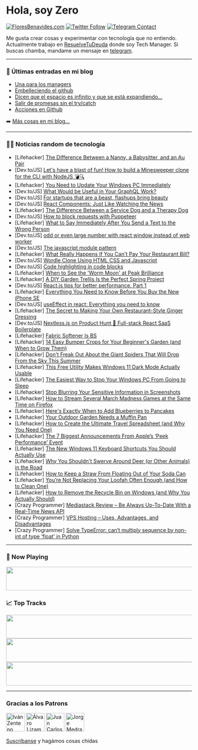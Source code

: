 # Hola, soy Zero

[![FloresBenavides.com](https://img.shields.io/website?down_message=oops&label=MiBlog&style=for-the-badge&up_message=online&url=https%3A%2F%2Ffloresbenavides.com)](https://floresbenavides.com) [![Twitter Follow](https://img.shields.io/twitter/follow/ZeroDragon?color=%231DA1F2&label=Follow&logo=twitter&logoColor=ffffff&style=for-the-badge)](https://twitter.com/zerodragon) [![Telegram Contact](https://img.shields.io/badge/escr%C3%ADbeme-ZeroDragon-%2326A5E4?style=for-the-badge&logo=telegram)](https://t.me/zerodragon)

Me gusta crear cosas y experimentar con tecnología que no entiendo.
Actualmente trabajo en [ResuelveTuDeuda](http://github.com/resuelve) donde soy Tech Manager.
Si buscas chamba, mandame un mensaje en [telegram](https://t.me/zerodragon).

---

### 📕 Últimas entradas en mi blog
<!-- BLOG-POST-LIST:START -->
- [Una para los managers](https://floresbenavides.com/una-para-los-managers/)
- [Embelleciendo el github](https://floresbenavides.com/embelleciendo-el-github/)
- [Dicen que el espacio es infinito y que se está expandiendo…](https://floresbenavides.com/dicen-que-el-espacio-es-infinito-y-que-se-esta-expandiendo/)
- [Salir de promesas sin el try/catch](https://floresbenavides.com/salir-de-promesas-sin-el-try-catch/)
- [Acciones en Github](https://floresbenavides.com/acciones-en-github/)
<!-- BLOG-POST-LIST:END -->

➡️ [Más cosas en mi blog...](https://floresbenavides.com)

---

### 👨‍💻 Noticias random de tecnología
<!-- TECH-POSTS:START -->
- [Lifehacker] [The Difference Between a Nanny, a Babysitter, and an Au Pair](https://lifehacker.com/the-difference-between-a-nanny-a-babysitter-and-an-au-1848628976)
- [Dev.to/JS] [Let&#39;s have a blast of fun! How to build a Minesweeper clone for the CLI with NodeJS 💣🔍](https://dev.to/thormeier/lets-have-a-blast-of-fun-build-a-minesweeper-clone-for-the-cli-1o5)
- [Lifehacker] [You Need to Update Your Windows PC Immediately](https://lifehacker.com/you-need-to-update-your-windows-pc-immediately-1848630370)
- [Dev.to/JS] [What Would be Useful in Your GraphQL Work?](https://dev.to/adron/what-would-be-useful-in-your-graphql-work-2pjc)
- [Dev.to/JS] [For startups that are a beast, flashups bring beauty](https://dev.to/richkurtzman/for-startups-that-are-a-beast-flashups-bring-beauty-7je)
- [Dev.to/JS] [React Components: Just Like Watching the News](https://dev.to/slj2222/react-components-just-like-watching-the-news-20nj)
- [Lifehacker] [The Difference Between a Service Dog and a Therapy Dog](https://lifehacker.com/the-difference-between-a-service-dog-and-a-therapy-dog-1848627962)
- [Dev.to/JS] [How to block requests with Puppeteer](https://dev.to/krasun/how-to-block-requests-with-puppeteer-3584)
- [Lifehacker] [What to Say Immediately After You Send a Text to the Wrong Person](https://lifehacker.com/what-to-say-immediately-after-you-send-a-text-to-the-wr-1848629020)
- [Dev.to/JS] [odd or even large number with react window instead of web worker](https://dev.to/sababg/odd-or-even-large-number-in-a-very-short-time-with-react-window-npj)
- [Dev.to/JS] [The javascript module pattern](https://dev.to/quality_pre/the-javascript-module-pattern-3h77)
- [Lifehacker] [What Really Happens If You Can&#39;t Pay Your Restaurant Bill?](https://lifehacker.com/what-really-happens-if-you-cant-pay-your-restaurant-bil-1848629366)
- [Dev.to/JS] [Wordle Clone Using HTML CSS and Javascript](https://dev.to/sameer8saini/wordle-clone-using-html-css-and-javascript-26e4)
- [Dev.to/JS] [Code highlighting in code blocks](https://dev.to/stuartcreed/code-snippet-package-highlightjs-22pf)
- [Lifehacker] [When to See the &#39;Worm Moon&#39; at Peak Brilliance](https://lifehacker.com/when-to-see-the-worm-moon-at-peak-brilliance-1848629005)
- [Lifehacker] [A DIY Garden Trellis Is the Perfect Spring Project](https://lifehacker.com/a-diy-garden-trellis-is-the-perfect-spring-project-1848628042)
- [Dev.to/JS] [React.js tips for better performance. Part 1](https://dev.to/raaj/reactjs-tips-for-better-performance-part-1-21og)
- [Lifehacker] [Everything You Need to Know Before You Buy the New iPhone SE](https://lifehacker.com/everything-you-need-to-know-before-you-buy-the-new-ipho-1848628418)
- [Dev.to/JS] [useEffect in react: Everything you need to know](https://dev.to/therajatg/useeffect-in-react-everything-you-need-to-know-512k)
- [Lifehacker] [The Secret to Making Your Own Restaurant-Style Ginger Dressing](https://lifehacker.com/the-secret-to-making-your-own-restaurant-style-ginger-d-1848628437)
- [Dev.to/JS] [Nextless.js on Product Hunt 🚀 Full-stack React SaaS Boilerplate](https://dev.to/ixartz/nextlessjs-on-product-hunt-full-stack-react-saas-boilerplate-264o)
- [Lifehacker] [Fabric Softener Is BS](https://lifehacker.com/fabric-softener-is-bullshit-1848628137)
- [Lifehacker] [14 Easy Bumper Crops for Your Beginner&#39;s Garden &lpar;and When to Grow Them&rpar;](https://lifehacker.com/14-easy-bumper-crops-for-your-beginners-garden-and-whe-1848628006)
- [Lifehacker] [Don&#39;t Freak Out About the Giant Spiders That Will Drop From the Sky This Summer](https://lifehacker.com/dont-freak-out-about-the-giant-spiders-that-will-drop-f-1848627817)
- [Lifehacker] [This Free Utility Makes Windows 11 Dark Mode Actually Usable](https://lifehacker.com/this-free-utility-makes-windows-11-dark-mode-actually-u-1848626524)
- [Lifehacker] [The Easiest Way to Stop Your Windows PC From Going to Sleep](https://lifehacker.com/the-easiest-way-to-stop-your-windows-pc-from-going-to-s-1848626466)
- [Lifehacker] [Stop Blurring Your Sensitive Information in Screenshots](https://lifehacker.com/stop-blurring-your-sensitive-information-in-screenshots-1848626457)
- [Lifehacker] [How to Stream Several March Madness Games at the Same Time on Firefox](https://lifehacker.com/how-to-stream-several-march-madness-games-at-the-same-t-1848586944)
- [Lifehacker] [Here&#39;s Exactly When to Add Blueberries to Pancakes](https://lifehacker.com/heres-exactly-when-to-add-blueberries-to-pancakes-1848623699)
- [Lifehacker] [Your Outdoor Garden Needs a Muffin Pan](https://lifehacker.com/your-outdoor-garden-needs-a-muffin-pan-1848622552)
- [Lifehacker] [How to Create the Ultimate Travel Spreadsheet &lpar;and Why You Need One&rpar;](https://lifehacker.com/how-to-create-the-ultimate-travel-spreadsheet-and-why-1848623260)
- [Lifehacker] [The 7 Biggest Announcements From Apple’s ‘Peek Performance’ Event](https://lifehacker.com/the-7-biggest-announcements-from-apple-s-peek-performa-1848621688)
- [Lifehacker] [The New Windows 11 Keyboard Shortcuts You Should Actually Use](https://lifehacker.com/the-new-windows-11-keyboard-shortcuts-you-should-actual-1848620565)
- [Lifehacker] [Why You Shouldn&#39;t Swerve Around Deer &lpar;or Other Animals&rpar; in the Road](https://lifehacker.com/why-you-shouldnt-swerve-around-deer-or-other-animals-1848621931)
- [Lifehacker] [How to Keep a Straw From Floating Out of Your Soda Can](https://lifehacker.com/how-to-keep-a-straw-from-floating-out-of-your-soda-can-1848618851)
- [Lifehacker] [You’re Not Replacing Your Loofah Often Enough &lpar;and How to Clean One&rpar;](https://lifehacker.com/you-re-not-replacing-your-loofah-often-enough-and-how-1848622024)
- [Lifehacker] [How to Remove the Recycle Bin on Windows &lpar;and Why You Actually Should&rpar;](https://lifehacker.com/how-to-remove-the-recycle-bin-on-windows-and-why-you-a-1848620820)
- [Crazy Programmer] [Mediastack Review – Be Always Up-To-Date With a Real-Time News API](https://www.thecrazyprogrammer.com/2022/03/mediastack-review.html)
- [Crazy Programmer] [VPS Hosting – Uses, Advantages, and Disadvantages](https://www.thecrazyprogrammer.com/2022/03/vps-hosting.html)
- [Crazy Programmer] [Solve TypeError: can’t multiply sequence by non-int of type ‘float’ in Python](https://www.thecrazyprogrammer.com/2022/03/cant-multiply-sequence-by-non-int-of-type-float.html)<!-- TECH-POSTS:END -->

---

### 🎵 Now Playing
<a href="https://spotify-now-playing-dun.vercel.app/now-playing?open"><img src="https://spotify-now-playing-dun.vercel.app/now-playing" width="540" height="64"></a>

### 📈 Top Tracks
<a href="https://spotify-now-playing-dun.vercel.app/top-tracks?i=1&open"><img src="https://spotify-now-playing-dun.vercel.app/top-tracks?i=1" width="540" height="64"></a>
<a href="https://spotify-now-playing-dun.vercel.app/top-tracks?i=2&open"><img src="https://spotify-now-playing-dun.vercel.app/top-tracks?i=2" width="540" height="64"></a>
<a href="https://spotify-now-playing-dun.vercel.app/top-tracks?i=3&open"><img src="https://spotify-now-playing-dun.vercel.app/top-tracks?i=3" width="540" height="64"></a>

---

### Gracias a los Patrons
[<img src="https://avatars.githubusercontent.com/u/243380?v=4" alt="Iván Zenteno" width="50px">](https://github.com/k001) [<img src="https://avatars.githubusercontent.com/u/19955639?v=4" alt="Álvaro Lizama" width="50px">](https://github.com/alvarolizama) [<img src="https://avatars.githubusercontent.com/u/2718753?v=4" alt="Juan Carlos Ruiz" width="50px">](https://github.com/JuanCrg90) [<img src="https://avatars.githubusercontent.com/u/37025?v=4" alt="Jorge Medrano" width="50px">](https://github.com/h1pp1e) 

[Suscríbanse](https://www.patreon.com/zerodragon) y hagámos cosas chidas
